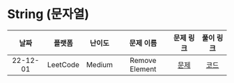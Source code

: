 # String (문자열)

|   날짜   | 플랫폼 |  난이도  |  문제 이름  |                   문제 링크                   |                                   풀이 링크                                   |
| :------: | :----: | :------: | :---------: | :-------------------------------------------: | :---------------------------------------------------------------------------: |
| 22-12-01 |  LeetCode  |  Medium  |   Remove Element    | [문제](https://leetcode.com/problems/find-the-index-of-the-first-occurrence-in-a-string) | [코드](https://github.com/LeeMir/Algorithm/blob/main/String/Leetcode-28.js) |
